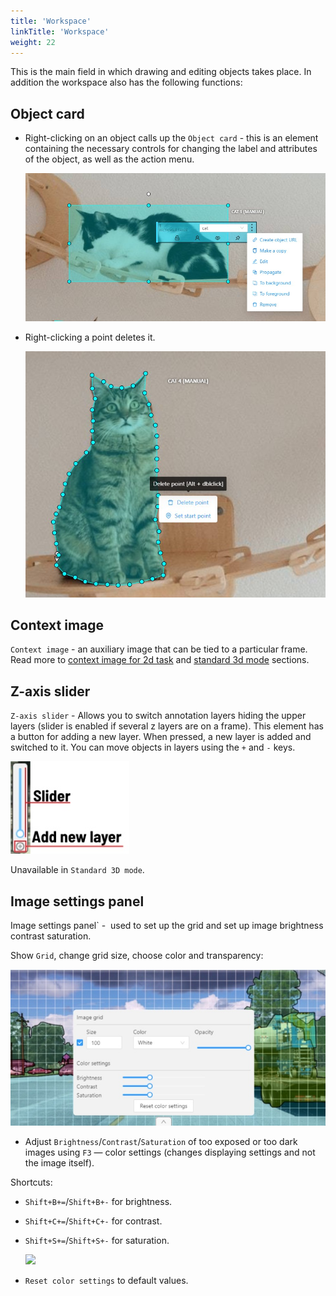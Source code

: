 ```yaml
---
title: 'Workspace'
linkTitle: 'Workspace'
weight: 22
---
```


This is the main field in which drawing and editing objects takes place.
In addition the workspace also has the following functions:

## Object card

- Right-clicking on an object calls up the `Object card` - this is an element containing
  the necessary controls for changing the label and attributes of the object, as well as the action menu.

  ![](/images/image138_mapillary_vistas.jpg)

- Right-clicking a point deletes it.

  ![](/images/image139_mapillary_vistas.jpg)

## Context image

`Context image` - an auxiliary image that can be tied to a particular frame.
Read more to [context image for 2d task](/docs/for-users/advanced/context-images/) and [standard 3d mode]() sections.

## Z-axis slider

`Z-axis slider` - Allows you to switch annotation layers hiding the upper layers
(slider is enabled if several z layers are on a frame).
This element has a button for adding a new layer. When pressed, a new layer is added and switched to it.
You can move objects in layers using the `+` and `-` keys.

  ![](/images/image140.jpg)

Unavailable in `Standard 3D mode`.

## Image settings panel

Image settings panel` -  used to set up the grid and set up image brightness contrast saturation.

Show `Grid`, change grid size, choose color and transparency:

  ![](/images/image068_mapillary_vistas.jpg)

- Adjust `Brightness`/`Contrast`/`Saturation` of too exposed or too
dark images using `F3` — color settings (changes displaying settings and not the
image itself).

Shortcuts:

- `Shift+B+=`/`Shift+B+-` for brightness.
- `Shift+C+=`/`Shift+C+-` for contrast.
- `Shift+S+=`/`Shift+S+-` for saturation.

  ![](/images/image164_mapillary_vistas.jpg)

- `Reset color settings` to default values.

